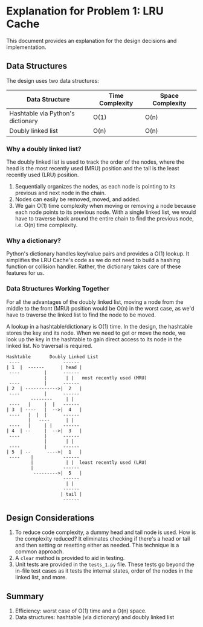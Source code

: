 # Explanation for Problem 1: LRU Cache

This document provides an explanation for the design decisions and implementation.

## Data Structures

The design uses two data structures:

| Data Structure | Time Complexity | Space Complexity |
| -------------- | --------------- | ---------------- |
| Hashtable via Python's dictionary | O(1) | O(n) |
| Doubly linked list | O(n) | O(n) |


### Why a doubly linked list?

The doubly linked list is used to track the order of the nodes, where the head is the most recently used (MRU) position and the tail is the least recently used (LRU) position. 

1. Sequentially organizes the nodes, as each node is pointing to its previous and next node in the chain.
2. Nodes can easily be removed, moved, and added. 
3. We gain O(1) time complexity when moving or removing a node because each node points to its previous node.  With a single linked list, we would have to traverse back around the entire chain to find the previous node, i.e. O(n) time complexity.

### Why a dictionary?

Python's dictionary handles key/value pairs and provides a O(1) lookup. It simplifies the LRU Cache's code as we do not need to build a hashing function or collision handler.  Rather, the dictionary takes care of these features for us.

### Data Structures Working Together

For all the advantages of the doubly linked list, moving a node from the middle to the front (MRU) position would be O(n) in the worst case, as we'd have to traverse the linked list to find the node to be moved.

A lookup in a hashtable/dictionary is O(1) time.  In the design, the hashtable stores the key and its node.  When we need to get or move the node, we look up the key in the hashtable to gain direct access to its node in the linked list.  No traversal is required.

```
Hashtable       Doubly Linked List
 ----                ------
| 1  |  ------      | head |
 ----         |      ------
              |       | |   most recently used (MRU)
 ----         |      ------  
| 2  | ------------>|  2   |
 ----         |      ------
         --------     | |   
 ----   |     |  |   ------  
| 3  | ----   |  -->|  4   |
 ----   |  |  |      ------
        |   ----      | |  
 ----   |     | |    ------  
| 4  | --     |  -->|  3   |
 ----         |      ------
              |       | |  
 ----         |      ------  
| 5  | --      ---->|  1   |
 ----    |           ------
         |            | |  least recently used (LRU)
         |           ------  
          --------->|  5   |
                     ------
                      | |
                     ------
                    | tail |
                     ------
```
                     
## Design Considerations

1. To reduce code complexity, a dummy head and tail node is used.  How is the complexity reduced? It eliminates checking if there's a head or tail and then setting or resetting either as needed.  This technique is a common approach.
2. A `clear` method is provided to aid in testing.
3. Unit tests are provided in the `tests_1.py` file.  These tests go beyond the in-file test cases as it tests the internal states, order of the nodes in the linked list, and more.

## Summary

1. Efficiency: worst case of O(1) time and a O(n) space.
2. Data structures: hashtable (via dictionary) and doubly linked list

 